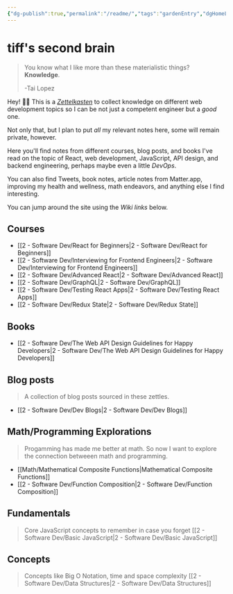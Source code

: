 ```yaml
---
{"dg-publish":true,"permalink":"/readme/","tags":"gardenEntry","dgHomeLink":true,"dgPassFrontmatter":false}
---
```




# tiff's second brain

> You know what I like more than these materialistic things? **Knowledge**.
> 
> -Tai Lopez

Hey! 👋🏽 This is a *[Zettelkasten](https://zettelkasten.de/posts/overview/)* to collect knowledge on different web development topics so I can be not just a competent engineer but a *good* one.

Not only that, but I plan to put *all* my relevant notes here, some will remain private, however.

Here you'll find notes from different courses, blog posts, and books I've read on the topic of React, web development, JavaScript, API design, and backend engineering, perhaps maybe even a little *DevOps*.

You can also find Tweets, book notes, article notes from Matter.app, improving my health and wellness, math endeavors, and anything else I find interesting.

You can jump around the site using the *Wiki links* below.

## Courses

- [[2 - Software Dev/React for Beginners|2 - Software Dev/React for Beginners]]
- [[2 - Software Dev/Interviewing for Frontend Engineers|2 - Software Dev/Interviewing for Frontend Engineers]]
- [[2 - Software Dev/Advanced React|2 - Software Dev/Advanced React]]
- [[2 - Software Dev/GraphQL|2 - Software Dev/GraphQL]]
- [[2 - Software Dev/Testing React Apps|2 - Software Dev/Testing React Apps]]
- [[2 - Software Dev/Redux State|2 - Software Dev/Redux State]]

## Books

- [[2 - Software Dev/The Web API Design Guidelines for Happy Developers|2 - Software Dev/The Web API Design Guidelines for Happy Developers]]

## Blog posts

> A collection of blog posts sourced in these zettles.

- [[2 - Software Dev/Dev Blogs|2 - Software Dev/Dev Blogs]]

## Math/Programming Explorations
> Progamming has made me better at math. So now I want to explore the connection betweeen math and programming.

- [[Math/Mathematical Composite Functions|Mathematical Composite Functions]]
- [[2 - Software Dev/Function Composition|2 - Software Dev/Function Composition]]

## Fundamentals
> Core JavaScript concepts to remember in case you forget
[[2 - Software Dev/Basic JavaScript|2 - Software Dev/Basic JavaScript]]

## Concepts
> Concepts like Big O Notation, time and space complexity
[[2 - Software Dev/Data Structures|2 - Software Dev/Data Structures]]







